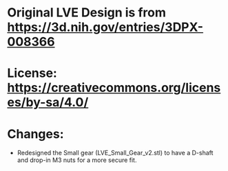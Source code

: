 # Original LVE Design is from https://3d.nih.gov/entries/3DPX-008366

# License: https://creativecommons.org/licenses/by-sa/4.0/

# Changes:
- Redesigned the Small gear (LVE_Small_Gear_v2.stl) to have a D-shaft and drop-in M3 nuts for a more secure fit. 
